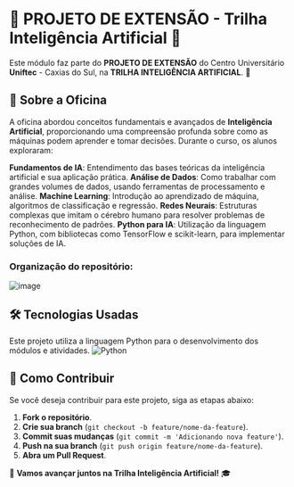 
# 🌟 PROJETO DE EXTENSÃO - Trilha Inteligência Artificial 🌟
Este módulo faz parte do **PROJETO DE EXTENSÃO** do Centro Universitário **Uniftec** - Caxias do Sul, na **TRILHA INTELIGÊNCIA ARTIFICIAL**. 🚀

## 📜 Sobre a Oficina
A oficina abordou conceitos fundamentais e avançados de **Inteligência Artificial**, proporcionando uma compreensão profunda sobre como as máquinas podem aprender e tomar decisões. Durante o curso, os alunos exploraram:

**Fundamentos de IA**: Entendimento das bases teóricas da inteligência artificial e sua aplicação prática.
**Análise de Dados**: Como trabalhar com grandes volumes de dados, usando ferramentas de processamento e análise.
**Machine Learning**: Introdução ao aprendizado de máquina, algoritmos de classificação e regressão.
**Redes Neurais**: Estruturas complexas que imitam o cérebro humano para resolver problemas de reconhecimento de padrões.
**Python para IA**: Utilização da linguagem Python, com bibliotecas como TensorFlow e scikit-learn, para implementar soluções de IA.


### Organização do repositório:
![image](https://github.com/user-attachments/assets/45b66439-51a8-4d42-8e14-6c5f01464314)


## 🛠 Tecnologias Usadas
Este projeto utiliza a linguagem Python para o desenvolvimento dos módulos e atividades. 
![Python](https://img.shields.io/badge/Python-blue)

## 🤝 Como Contribuir
Se você deseja contribuir para este projeto, siga as etapas abaixo:

1. **Fork o repositório**.
2. **Crie sua branch** (`git checkout -b feature/nome-da-feature`).
3. **Commit suas mudanças** (`git commit -m 'Adicionando nova feature'`).
4. **Push na sua branch** (`git push origin feature/nome-da-feature`).
5. **Abra um Pull Request**.


🚀 **Vamos avançar juntos na Trilha Inteligência Artificial!** 🎓
